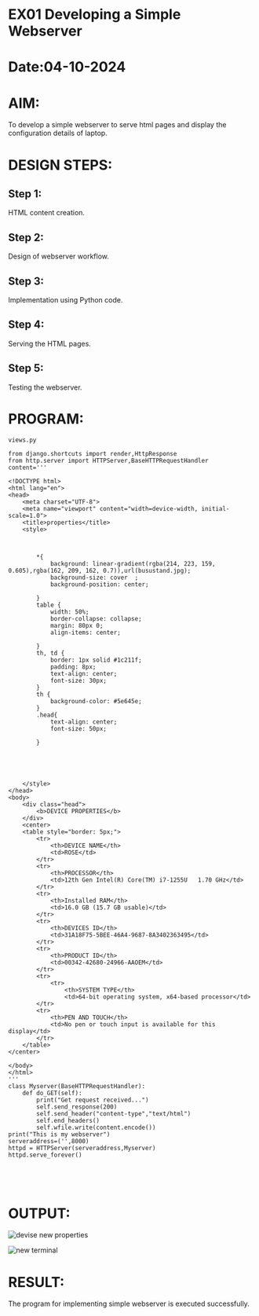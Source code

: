 # EX01 Developing a Simple Webserver

# Date:04-10-2024
# AIM:
To develop a simple webserver to serve html pages and display the configuration details of laptop.

# DESIGN STEPS:
## Step 1:
HTML content creation.

## Step 2:
Design of webserver workflow.

## Step 3:
Implementation using Python code.

## Step 4:
Serving the HTML pages.

## Step 5:
Testing the webserver.

# PROGRAM:
```
views.py

from django.shortcuts import render,HttpResponse
from http.server import HTTPServer,BaseHTTPRequestHandler
content='''

<!DOCTYPE html>
<html lang="en">
<head>
    <meta charset="UTF-8">
    <meta name="viewport" content="width=device-width, initial-scale=1.0">
    <title>properties</title>
    <style>
        
        
        
        *{
            background: linear-gradient(rgba(214, 223, 159, 0.605),rgba(162, 209, 162, 0.7)),url(busustand.jpg);
            background-size: cover  ;
            background-position: center;
            
        }
        table {
            width: 50%;
            border-collapse: collapse;
            margin: 80px 0;
            align-items: center;
           
        }
        th, td {
            border: 1px solid #1c211f;
            padding: 8px;
            text-align: center;
            font-size: 30px;
        }
        th {
            background-color: #5e645e;
        }
        .head{
            text-align: center;
            font-size: 50px;
            
        }

           
            
        
        
    </style>
</head> 
<body>
    <div class="head">
        <b>DEVICE PROPERTIES</b>
    </div>
    <center>
    <table style="border: 5px;">
        <tr>
            <th>DEVICE NAME</th>
            <td>ROSE</td>
        </tr>
        <tr>
            <th>PROCESSOR</th>
            <td>12th Gen Intel(R) Core(TM) i7-1255U   1.70 GHz</td>
        </tr>
        <tr>
            <th>Installed RAM</th>
            <td>16.0 GB (15.7 GB usable)</td>
        </tr>
        <tr>
            <th>DEVICES ID</th>
            <td>31A18F75-5BEE-46A4-9687-8A3402363495</td>
        </tr>
        <tr>
            <th>PRODUCT ID</th>
            <td>00342-42680-24966-AAOEM</td>
        </tr>
        <tr>
            <tr>
                <th>SYSTEM TYPE</th>
                <td>64-bit operating system, x64-based processor</td>
        </tr>
        <tr>
            <th>PEN AND TOUCH</th>
            <td>No pen or touch input is available for this display</td>
        </tr>                            
    </table>
</center>

</body>
</html>
'''
class Myserver(BaseHTTPRequestHandler):
    def do_GET(self):
        print("Get request received...")
        self.send_response(200)
        self.send_header("content-type","text/html")
        self.end_headers()
        self.wfile.write(content.encode())
print("This is my webserver")
serveraddress=('',8000)
httpd = HTTPServer(serveraddress,Myserver)
httpd.serve_forever()       





```

# OUTPUT:
![devise new properties](https://github.com/user-attachments/assets/f8853884-d3ce-4c4e-95ea-8bd606e970a3)

![new terminal](https://github.com/user-attachments/assets/1b825d8a-6784-4a52-9cab-674ca1384deb)


# RESULT:
The program for implementing simple webserver is executed successfully.
